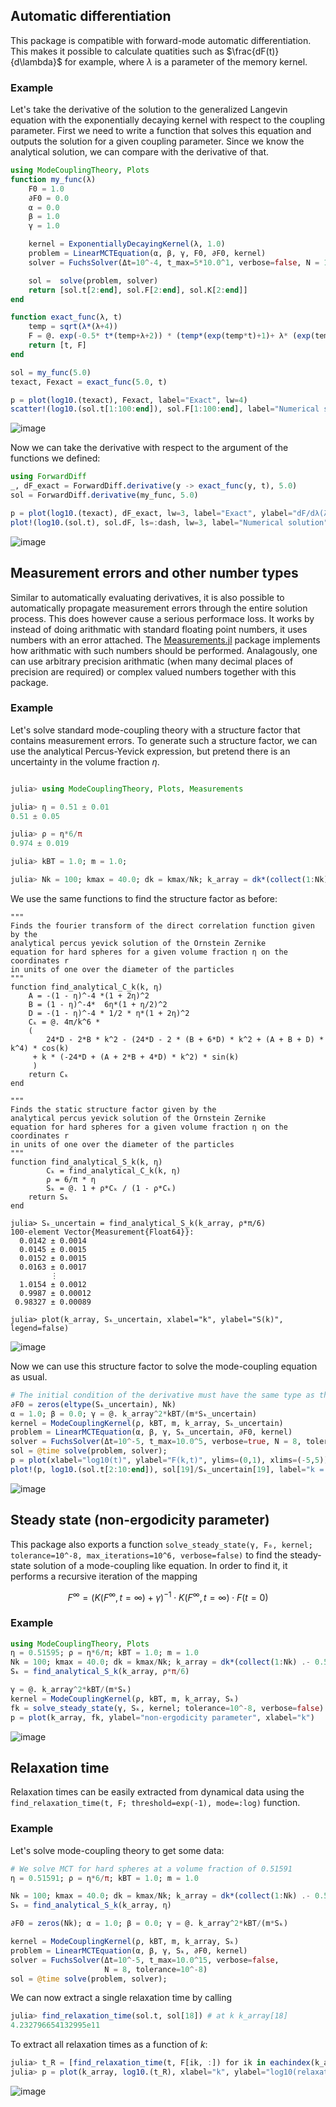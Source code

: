 ## Automatic differentiation

This package is compatible with forward-mode automatic differentiation. This makes it possible to calculate quatities such as $\frac{dF(t)}{d\lambda}$ for example, where $\lambda$ is a parameter of the memory kernel.

### Example

Let's take the derivative of the solution to the generalized Langevin equation with the exponentially decaying kernel with respect to the coupling parameter. First we need to write a function that solves this equation and outputs the solution for a given coupling parameter. Since we know the analytical solution, we can compare with the derivative of that.

```julia
using ModeCouplingTheory, Plots
function my_func(λ)
    F0 = 1.0
    ∂F0 = 0.0
    α = 0.0
    β = 1.0
    γ = 1.0

    kernel = ExponentiallyDecayingKernel(λ, 1.0)
    problem = LinearMCTEquation(α, β, γ, F0, ∂F0, kernel)
    solver = FuchsSolver(Δt=10^-4, t_max=5*10.0^1, verbose=false, N = 128, tolerance=10^-10, max_iterations=10^6)

    sol =  solve(problem, solver)
    return [sol.t[2:end], sol.F[2:end], sol.K[2:end]]
end

function exact_func(λ, t)
    temp = sqrt(λ*(λ+4)) 
    F = @. exp(-0.5* t*(temp+λ+2)) * (temp*(exp(temp*t)+1)+ λ* (exp(temp*t)-1)) / (2temp) 
    return [t, F]
end

sol = my_func(5.0)
texact, Fexact = exact_func(5.0, t)

p = plot(log10.(texact), Fexact, label="Exact", lw=4) 
scatter!(log10.(sol.t[1:100:end]), sol.F[1:100:end], label="Numerical solution", ls=:dash, lw=4) 
```
![image](images/deriv1.png)

Now we can take the derivative with respect to the argument of the functions we defined:

```julia
using ForwardDiff
_, dF_exact = ForwardDiff.derivative(y -> exact_func(y, t), 5.0)
sol = ForwardDiff.derivative(my_func, 5.0)

p = plot(log10.(texact), dF_exact, lw=3, label="Exact", ylabel="dF/dλ(λ=5,t)", xlabel="log10(t)") 
plot!(log10.(sol.t), sol.dF, ls=:dash, lw=3, label="Numerical solution", legend=:topleft)
```
![image](images/deriv2.png)

## Measurement errors and other number types

Similar to automatically evaluating derivatives, it is also possible to automatically propagate measurement errors through the entire solution process. This does however cause a serious performace loss. It works by instead of doing arithmatic with standard floating point numbers, it uses numbers with an error attached. The 
[Measurements.jl](https://juliaphysics.github.io/Measurements.jl/stable/) package implements how arithmatic with such numbers should be performed. Analagously, one can use arbitrary precision arithmatic (when many decimal places of precision are required) or complex valued numbers together with this package.

### Example

Let's solve standard mode-coupling theory with a structure factor that contains measurement errors. To generate such a structure factor, we can use the analytical Percus-Yevick expression, but pretend there is an uncertainty in the volume fraction $\eta$.

```julia

julia> using ModeCouplingTheory, Plots, Measurements

julia> η = 0.51 ± 0.01
0.51 ± 0.05

julia> ρ = η*6/π
0.974 ± 0.019

julia> kBT = 1.0; m = 1.0;

julia> Nk = 100; kmax = 40.0; dk = kmax/Nk; k_array = dk*(collect(1:Nk) .- 0.5);
```

We use the same functions to find the structure factor as before:

```
"""
Finds the fourier transform of the direct correlation function given by the 
analytical percus yevick solution of the Ornstein Zernike 
equation for hard spheres for a given volume fraction η on the coordinates r
in units of one over the diameter of the particles
""" 
function find_analytical_C_k(k, η)
    A = -(1 - η)^-4 *(1 + 2η)^2
    B = (1 - η)^-4*  6η*(1 + η/2)^2
    D = -(1 - η)^-4 * 1/2 * η*(1 + 2η)^2
    Cₖ = @. 4π/k^6 * 
    (
        24*D - 2*B * k^2 - (24*D - 2 * (B + 6*D) * k^2 + (A + B + D) * k^4) * cos(k)
     + k * (-24*D + (A + 2*B + 4*D) * k^2) * sin(k)
     )
    return Cₖ
end

"""
Finds the static structure factor given by the 
analytical percus yevick solution of the Ornstein Zernike 
equation for hard spheres for a given volume fraction η on the coordinates r
in units of one over the diameter of the particles
""" 
function find_analytical_S_k(k, η)
        Cₖ = find_analytical_C_k(k, η)
        ρ = 6/π * η
        Sₖ = @. 1 + ρ*Cₖ / (1 - ρ*Cₖ)
    return Sₖ
end

julia> Sₖ_uncertain = find_analytical_S_k(k_array, ρ*π/6)
100-element Vector{Measurement{Float64}}:
  0.0142 ± 0.0014
  0.0145 ± 0.0015
  0.0152 ± 0.0015
  0.0163 ± 0.0017
         ⋮
  1.0154 ± 0.0012
  0.9987 ± 0.00012
 0.98327 ± 0.00089

julia> plot(k_array, Sₖ_uncertain, xlabel="k", ylabel="S(k)", legend=false)
```
![image](images/uncertainS.png)

Now we can use this structure factor to solve the mode-coupling equation as usual.

```julia
# The initial condition of the derivative must have the same type as the initial condition itself
∂F0 = zeros(eltype(Sₖ_uncertain), Nk)
α = 1.0; β = 0.0; γ = @. k_array^2*kBT/(m*Sₖ_uncertain)
kernel = ModeCouplingKernel(ρ, kBT, m, k_array, Sₖ_uncertain)
problem = LinearMCTEquation(α, β, γ, Sₖ_uncertain, ∂F0, kernel)
solver = FuchsSolver(Δt=10^-5, t_max=10.0^5, verbose=true, N = 8, tolerance=10^-8, max_iterations=10^8)
sol = @time solve(problem, solver);
p = plot(xlabel="log10(t)", ylabel="F(k,t)", ylims=(0,1), xlims=(-5,5))
plot!(p, log10.(sol.t[2:10:end]), sol[19]/Sₖ_uncertain[19], label="k = $(k_array[19])", lw=3)
```

![image](images/uncertainF.png)

## Steady state (non-ergodicity parameter)

This package also exports a function `solve_steady_state(γ, F₀, kernel; tolerance=10^-8, max_iterations=10^6, verbose=false)` to find the steady-state solution of a mode-coupling like equation. In order to find it, it performs a recursive iteration of the mapping 

$$F^\infty = (K(F^\infty,t=\infty) + γ)^{-1} \cdot K(F^\infty, t=\infty) \cdot F(t=0)$$


### Example

```julia
using ModeCouplingTheory, Plots
η = 0.51595; ρ = η*6/π; kBT = 1.0; m = 1.0
Nk = 100; kmax = 40.0; dk = kmax/Nk; k_array = dk*(collect(1:Nk) .- 0.5);
Sₖ = find_analytical_S_k(k_array, ρ*π/6)

γ = @. k_array^2*kBT/(m*Sₖ)
kernel = ModeCouplingKernel(ρ, kBT, m, k_array, Sₖ)
fk = solve_steady_state(γ, Sₖ, kernel; tolerance=10^-8, verbose=false)
p = plot(k_array, fk, ylabel="non-ergodicity parameter", xlabel="k")
```

![image](images/nonergo.png)


## Relaxation time

Relaxation times can be easily extracted from dynamical data using the `find_relaxation_time(t, F; threshold=exp(-1), mode=:log)` function.

### Example
Let's solve mode-coupling theory to get some data:
```julia
# We solve MCT for hard spheres at a volume fraction of 0.51591
η = 0.51591; ρ = η*6/π; kBT = 1.0; m = 1.0

Nk = 100; kmax = 40.0; dk = kmax/Nk; k_array = dk*(collect(1:Nk) .- 0.5)
Sₖ = find_analytical_S_k(k_array, η)

∂F0 = zeros(Nk); α = 1.0; β = 0.0; γ = @. k_array^2*kBT/(m*Sₖ)

kernel = ModeCouplingKernel(ρ, kBT, m, k_array, Sₖ)
problem = LinearMCTEquation(α, β, γ, Sₖ, ∂F0, kernel)
solver = FuchsSolver(Δt=10^-5, t_max=10.0^15, verbose=false, 
                     N = 8, tolerance=10^-8)
sol = @time solve(problem, solver);
```

We can now extract a single relaxation time by calling 

```julia
julia> find_relaxation_time(sol.t, sol[18]) # at k k_array[18]
4.232796654132995e11
```
To extract all relaxation times as a function of $k$:
```julia
julia> t_R = [find_relaxation_time(t, F[ik, :]) for ik in eachindex(k_array)]; 
julia> p = plot(k_array, log10.(t_R), xlabel="k", ylabel="log10(relaxation time)", legend=false)
```

![image](images/tr.png)
